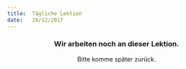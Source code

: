 ```yaml
---
title:  Tägliche Lektion
date:   28/12/2017
---
```


### <center>Wir arbeiten noch an dieser Lektion.</center>
<center>Bitte komme später zurück.</center>